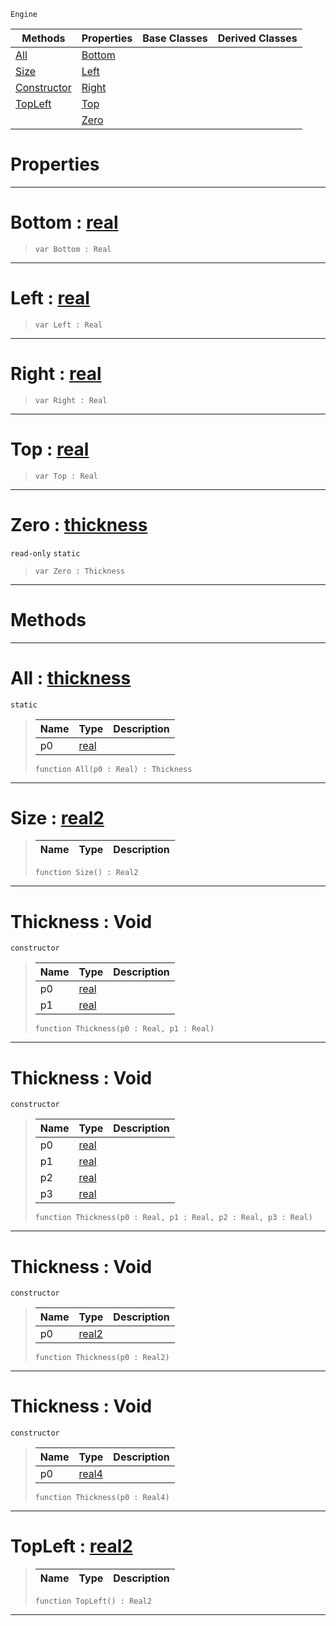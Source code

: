  `Engine`

|Methods|Properties|Base Classes|Derived Classes|
|---|---|---|---|
|[ All](https://plasmaengine.github.io/PlasmaDocs/Plasma1/C++/code_reference/class_reference/thickness.markdown#all-plasma-engine-document)|[ Bottom](https://plasmaengine.github.io/PlasmaDocs/Plasma1/C++/code_reference/class_reference/thickness.markdown#bottom-plasma-engine-docum)| | |
|[ Size](https://plasmaengine.github.io/PlasmaDocs/Plasma1/C++/code_reference/class_reference/thickness.markdown#size-plasma-engine-documen)|[ Left](https://plasmaengine.github.io/PlasmaDocs/Plasma1/C++/code_reference/class_reference/thickness.markdown#left-plasma-engine-documen)| | |
|[ Constructor](https://plasmaengine.github.io/PlasmaDocs/Plasma1/C++/code_reference/class_reference/thickness.markdown#thickness-void)|[ Right](https://plasmaengine.github.io/PlasmaDocs/Plasma1/C++/code_reference/class_reference/thickness.markdown#right-plasma-engine-docume)| | |
|[ TopLeft](https://plasmaengine.github.io/PlasmaDocs/Plasma1/C++/code_reference/class_reference/thickness.markdown#topleft-plasma-engine-docu)|[ Top](https://plasmaengine.github.io/PlasmaDocs/Plasma1/C++/code_reference/class_reference/thickness.markdown#top-plasma-engine-document)| | |
| |[ Zero](https://plasmaengine.github.io/PlasmaDocs/Plasma1/C++/code_reference/class_reference/thickness.markdown#plasma-plasma-engine-documen)| | |


 #  Properties


---  
 #  Bottom : [real](https://plasmaengine.github.io/PlasmaDocs/Plasma1/C++/code_reference/lightning_base_types/real.markdown)

> 
> ``` lang=cpp, name=Lightning
> var Bottom : Real


---  
 #  Left : [real](https://plasmaengine.github.io/PlasmaDocs/Plasma1/C++/code_reference/lightning_base_types/real.markdown)

> 
> ``` lang=cpp, name=Lightning
> var Left : Real


---  
 #  Right : [real](https://plasmaengine.github.io/PlasmaDocs/Plasma1/C++/code_reference/lightning_base_types/real.markdown)

> 
> ``` lang=cpp, name=Lightning
> var Right : Real


---  
 #  Top : [real](https://plasmaengine.github.io/PlasmaDocs/Plasma1/C++/code_reference/lightning_base_types/real.markdown)

> 
> ``` lang=cpp, name=Lightning
> var Top : Real


---  
 #  Zero : [thickness](https://plasmaengine.github.io/PlasmaDocs/Plasma1/C++/code_reference/class_reference/thickness.markdown)

 `read-only` `static`

> 
> ``` lang=cpp, name=Lightning
> var Zero : Thickness


---  
 #  Methods


---  
 #  All : [thickness](https://plasmaengine.github.io/PlasmaDocs/Plasma1/C++/code_reference/class_reference/thickness.markdown)

 `static`

> 
> |Name|Type|Description|
> |---|---|---|
> |p0|[real](https://plasmaengine.github.io/PlasmaDocs/Plasma1/C++/code_reference/lightning_base_types/real.markdown)| |
> ``` lang=cpp, name=Lightning
> function All(p0 : Real) : Thickness
> ``` 


---  
 #  Size : [real2](https://plasmaengine.github.io/PlasmaDocs/Plasma1/C++/code_reference/lightning_base_types/real2.markdown)

> 
> |Name|Type|Description|
> |---|---|---|
> ``` lang=cpp, name=Lightning
> function Size() : Real2
> ``` 


---  
 #  Thickness : Void

 `constructor`

> 
> |Name|Type|Description|
> |---|---|---|
> |p0|[real](https://plasmaengine.github.io/PlasmaDocs/Plasma1/C++/code_reference/lightning_base_types/real.markdown)| |
> |p1|[real](https://plasmaengine.github.io/PlasmaDocs/Plasma1/C++/code_reference/lightning_base_types/real.markdown)| |
> ``` lang=cpp, name=Lightning
> function Thickness(p0 : Real, p1 : Real)
> ``` 


---  
 #  Thickness : Void

 `constructor`

> 
> |Name|Type|Description|
> |---|---|---|
> |p0|[real](https://plasmaengine.github.io/PlasmaDocs/Plasma1/C++/code_reference/lightning_base_types/real.markdown)| |
> |p1|[real](https://plasmaengine.github.io/PlasmaDocs/Plasma1/C++/code_reference/lightning_base_types/real.markdown)| |
> |p2|[real](https://plasmaengine.github.io/PlasmaDocs/Plasma1/C++/code_reference/lightning_base_types/real.markdown)| |
> |p3|[real](https://plasmaengine.github.io/PlasmaDocs/Plasma1/C++/code_reference/lightning_base_types/real.markdown)| |
> ``` lang=cpp, name=Lightning
> function Thickness(p0 : Real, p1 : Real, p2 : Real, p3 : Real)
> ``` 


---  
 #  Thickness : Void

 `constructor`

> 
> |Name|Type|Description|
> |---|---|---|
> |p0|[real2](https://plasmaengine.github.io/PlasmaDocs/Plasma1/C++/code_reference/lightning_base_types/real2.markdown)| |
> ``` lang=cpp, name=Lightning
> function Thickness(p0 : Real2)
> ``` 


---  
 #  Thickness : Void

 `constructor`

> 
> |Name|Type|Description|
> |---|---|---|
> |p0|[real4](https://plasmaengine.github.io/PlasmaDocs/Plasma1/C++/code_reference/lightning_base_types/real4.markdown)| |
> ``` lang=cpp, name=Lightning
> function Thickness(p0 : Real4)
> ``` 


---  
 #  TopLeft : [real2](https://plasmaengine.github.io/PlasmaDocs/Plasma1/C++/code_reference/lightning_base_types/real2.markdown)

> 
> |Name|Type|Description|
> |---|---|---|
> ``` lang=cpp, name=Lightning
> function TopLeft() : Real2
> ``` 


---  
 

 
